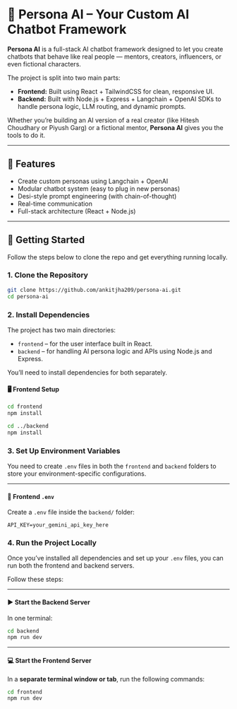 # 🤖 Persona AI – Your Custom AI Chatbot Framework

**Persona AI** is a full-stack AI chatbot framework designed to let you create chatbots that behave like real people — mentors, creators, influencers, or even fictional characters.

The project is split into two main parts:

- **Frontend:** Built using React + TailwindCSS for clean, responsive UI.
- **Backend:** Built with Node.js + Express + Langchain + OpenAI SDKs to handle persona logic, LLM routing, and dynamic prompts.

Whether you’re building an AI version of a real creator (like Hitesh Choudhary or Piyush Garg) or a fictional mentor, **Persona AI** gives you the tools to do it.

---

## 🧠 Features

- Create custom personas using Langchain + OpenAI
- Modular chatbot system (easy to plug in new personas)
- Desi-style prompt engineering (with chain-of-thought)
- Real-time communication
- Full-stack architecture (React + Node.js)

---

## 🚀 Getting Started

Follow the steps below to clone the repo and get everything running locally.

### 1. Clone the Repository

```bash
git clone https://github.com/ankitjha209/persona-ai.git
cd persona-ai
```

### 2. Install Dependencies

The project has two main directories:

- `frontend` – for the user interface built in React.
- `backend` – for handling AI persona logic and APIs using Node.js and Express.

You’ll need to install dependencies for both separately.

#### 🖥️ Frontend Setup

```bash
cd frontend
npm install
```
```bash
cd ../backend
npm install
```

### 3. Set Up Environment Variables

You need to create `.env` files in both the `frontend` and `backend` folders to store your environment-specific configurations.

---

#### 📁 Frontend `.env`

Create a `.env` file inside the `backend/` folder:

```env
API_KEY=your_gemini_api_key_here
```

### 4. Run the Project Locally

Once you’ve installed all dependencies and set up your `.env` files, you can run both the frontend and backend servers.

Follow these steps:

---

#### ▶️ Start the Backend Server

In one terminal:

```bash
cd backend
npm run dev
```

--- 

#### 💻 Start the Frontend Server

In a **separate terminal window or tab**, run the following commands:

```bash
cd frontend
npm run dev
```
